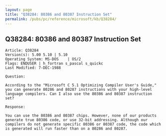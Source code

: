 ```yaml
---
layout: page
title: "Q38284: 80386 and 80387 Instruction Set"
permalink: /pubs/pc/reference/microsoft/kb/Q38284/
---
```


## Q38284: 80386 and 80387 Instruction Set

	Article: Q38284
	Version(s): 5.00 5.10 | 5.10
	Operating System: MS-DOS    | OS/2
	Flags: ENDUSER | h_fortran s_pascal s_quickc
	Last Modified: 7-DEC-1988
	
	Question:
	
	According to the "Microsoft C 5.1 Optimizing Compiler User's Guide,"
	you can generate 80286 and 80287 instructions with your high-level
	language compilers. Can I also use the 80386 and 80387 instruction
	set?
	
	Response:
	
	You can use the 80386 and 80387 chips. However, none of our products
	generate true 80386 code, or use 32-bit addressing. Although our
	compilers do not generate specific 80386 or 80387 code, the code which
	is generated will run faster than on a 80286 and 80287.
